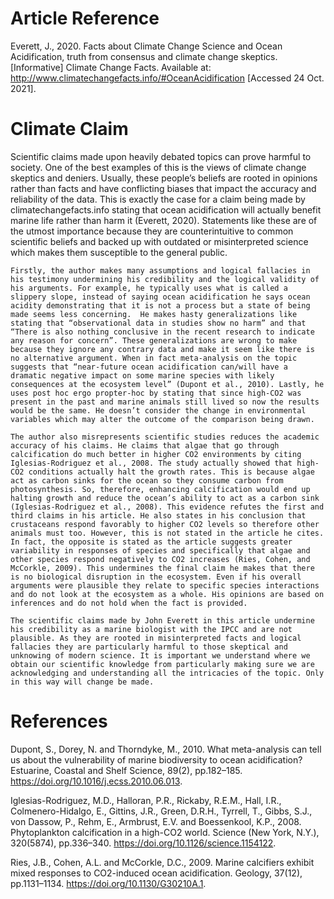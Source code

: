 # Article Reference
Everett, J., 2020. Facts about Climate Change Science and Ocean Acidification, truth from consensus and climate change skeptics. [Informative] Climate Change Facts. Available at: <http://www.climatechangefacts.info/#OceanAcidification> [Accessed 24 Oct. 2021].

# Climate Claim
  Scientific claims made upon heavily debated topics can prove harmful to society. One of the best examples of this is the views of climate change skeptics and deniers. Usually, these people’s beliefs are rooted in opinions rather than facts and have conflicting biases that impact the accuracy and reliability of the data. This is exactly the case for a claim being made by climatechangefacts.info stating that ocean acidification will actually benefit marine life rather than harm it (Everett, 2020). Statements like these are of the utmost importance because they are counterintuitive to common scientific beliefs and backed up with outdated or misinterpreted science which makes them susceptible to the general public.
  
	Firstly, the author makes many assumptions and logical fallacies in his testimony undermining his credibility and the logical validity of his arguments. For example, he typically uses what is called a slippery slope, instead of saying ocean acidification he says ocean acidity demonstrating that it is not a process but a state of being made seems less concerning.  He makes hasty generalizations like stating that “observational data in studies show no harm” and that “There is also nothing conclusive in the recent research to indicate any reason for concern”. These generalizations are wrong to make because they ignore any contrary data and make it seem like there is no alternative argument. When in fact meta-analysis on the topic suggests that “near-future ocean acidification can/will have a dramatic negative impact on some marine species with likely consequences at the ecosystem level” (Dupont et al., 2010). Lastly, he uses post hoc ergo propter-hoc by stating that since high-CO2 was present in the past and marine animals still lived so now the results would be the same. He doesn’t consider the change in environmental variables which may alter the outcome of the comparison being drawn. 
	
	The author also misrepresents scientific studies reduces the academic accuracy of his claims. He claims that algae that go through calcification do much better in higher CO2 environments by citing Iglesias-Rodriguez et al., 2008. The study actually showed that high-CO2 conditions actually halt the growth rates. This is because algae act as carbon sinks for the ocean so they consume carbon from photosynthesis. So, therefore, enhancing calcification would end up halting growth and reduce the ocean’s ability to act as a carbon sink (Iglesias-Rodriguez et al., 2008). This evidence refutes the first and third claims in his article. He also states in his conclusion that crustaceans respond favorably to higher CO2 levels so therefore other animals must too. However, this is not stated in the article he cites. In fact, the opposite is stated as the article suggests greater variability in responses of species and specifically that algae and other species respond negatively to CO2 increases (Ries, Cohen, and McCorkle, 2009). This undermines the final claim he makes that there is no biological disruption in the ecosystem. Even if his overall arguments were plausible they relate to specific species interactions and do not look at the ecosystem as a whole. His opinions are based on inferences and do not hold when the fact is provided.
	
	The scientific claims made by John Everett in this article undermine his credibility as a marine biologist with the IPCC and are not plausible. As they are rooted in misinterpreted facts and logical fallacies they are particularly harmful to those skeptical and unknowing of modern science. It is important we understand where we obtain our scientific knowledge from particularly making sure we are acknowledging and understanding all the intricacies of the topic. Only in this way will change be made.
  
# References

Dupont, S., Dorey, N. and Thorndyke, M., 2010. What meta-analysis can tell us about the vulnerability of marine biodiversity to ocean acidification? Estuarine, Coastal and Shelf Science, 89(2), pp.182–185. https://doi.org/10.1016/j.ecss.2010.06.013.

Iglesias-Rodriguez, M.D., Halloran, P.R., Rickaby, R.E.M., Hall, I.R., Colmenero-Hidalgo, E., Gittins, J.R., Green, D.R.H., Tyrrell, T., Gibbs, S.J., von Dassow, P., Rehm, E., Armbrust, E.V. and Boessenkool, K.P., 2008. Phytoplankton calcification in a high-CO2 world. Science (New York, N.Y.), 320(5874), pp.336–340. https://doi.org/10.1126/science.1154122.

Ries, J.B., Cohen, A.L. and McCorkle, D.C., 2009. Marine calcifiers exhibit mixed responses to CO2-induced ocean acidification. Geology, 37(12), pp.1131–1134. https://doi.org/10.1130/G30210A.1.
